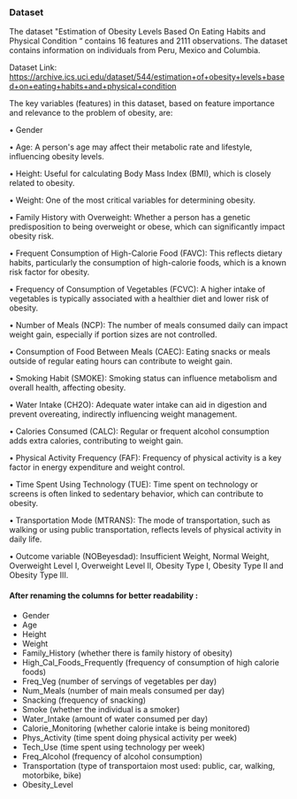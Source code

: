 ### Dataset

The dataset "Estimation of Obesity Levels Based On Eating Habits and Physical Condition “ contains 16 features and 2111 observations. The dataset contains information on individuals from Peru, Mexico and Columbia.

Dataset Link: https://archive.ics.uci.edu/dataset/544/estimation+of+obesity+levels+based+on+eating+habits+and+physical+condition

The key variables (features) in this dataset, based on feature importance and relevance to the problem of obesity, are:

•	Gender

•	Age:  A person's age may affect their metabolic rate and lifestyle, influencing obesity levels.

•	Height: Useful for calculating Body Mass Index (BMI), which is closely related to obesity.

•	Weight: One of the most critical variables for determining obesity.

•	Family History with Overweight: Whether a person has a genetic predisposition to being overweight or obese, which can significantly impact obesity risk.

•	Frequent Consumption of High-Calorie Food (FAVC): This reflects dietary habits, particularly the consumption of high-calorie foods, which is a known risk factor for obesity.

•	Frequency of Consumption of Vegetables (FCVC): A higher intake of vegetables is typically associated with a healthier diet and lower risk of obesity.

•	Number of Meals (NCP): The number of meals consumed daily can impact weight gain, especially if portion sizes are not controlled.

•	Consumption of Food Between Meals (CAEC): Eating snacks or meals outside of regular eating hours can contribute to weight gain.

•	Smoking Habit (SMOKE): Smoking status can influence metabolism and overall health, affecting obesity.

•	Water Intake (CH2O): Adequate water intake can aid in digestion and prevent overeating, indirectly influencing weight management.

•	Calories Consumed (CALC): Regular or frequent alcohol consumption adds extra calories, contributing to weight gain.

•	Physical Activity Frequency (FAF): Frequency of physical activity is a key factor in energy expenditure and weight control.

•	Time Spent Using Technology (TUE): Time spent on technology or screens is often linked to sedentary behavior, which can contribute to obesity.

•	Transportation Mode (MTRANS): The mode of transportation, such as walking or using public transportation, reflects levels of physical activity in daily life.

•	Outcome variable (NOBeyesdad): Insufficient Weight, Normal Weight, Overweight Level I, Overweight Level II, Obesity Type I, Obesity Type II and Obesity Type III. 

#### After renaming the columns for better readability :
  - Gender                 
  - Age                       
  - Height                      
  - Weight                       
  - Family_History   (whether there is family history of obesity)          
  - High_Cal_Foods_Frequently   (frequency of consumption of high calorie foods)  
  - Freq_Veg  (number of servings of vegetables per day)              
  - Num_Meals (number of main meals consumed per day)           
  - Snacking  (frequency of snacking)            
  - Smoke  (whether the individual is a smoker)                    
  - Water_Intake  (amount of water consumed per day)            
  - Calorie_Monitoring (whether calorie intake is being monitored)     
  - Phys_Activity  (time spent doing physical activity per week)       
  - Tech_Use  (time spent using technology per week)         
  - Freq_Alcohol  (frequency of alcohol consumption)         
  - Transportation  (type of transportaion most used: public, car, walking, motorbike, bike)        
  - Obesity_Level
